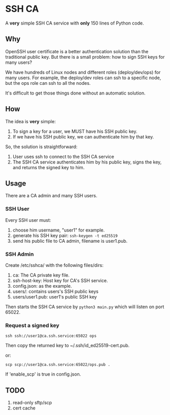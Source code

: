 # SSH CA
A **very** simple SSH CA service with **only** 150 lines of Python code.

## Why
OpenSSH user certificate is a better authentication solution than the traditional public key.
But there is a small problem: how to sign SSH keys for many users?

We have hundreds of Linux nodes and different roles (deploy/dev/ops) for many users. For example, the deploy/dev roles can ssh to a specific node, but the ops role can ssh to all the nodes.

It's difficult to get those things done without an automatic solution.

## How
The idea is **very** simple:
1. To sign a key for a user, we MUST have his SSH public key.
2. If we have his SSH public key, we can authenticate him by that key.

So, the solution is straightforward:
1. User uses ssh to connect to the SSH CA service 
2. The SSH CA service authenticates him by his public key, signs the key, and returns the signed key to him.

## Usage
There are a CA admin and many SSH users.

### SSH User
Every SSH user must:
1. choose him username, "user1" for example.
2. generate his SSH key pair: `ssh-keygen -t ed25519`
3. send his public file to CA admin, filename is user1.pub.

### SSH Admin
Create /etc/sshca/ with the following files/dirs:
1. ca: The CA private key file.
2. ssh-host-key: Host key for CA's SSH service.
3. config.json: as the example.
4. users/: contains users's SSH public keys
5. users/user1.pub: user1's public SSH key

Then starts the SSH CA service by  `python3 main.py` which will listen on port 65022.

### Request a signed key
`ssh ssh://user1@ca.ssh.service:65022 ops`

Then copy the returned key to ~/.ssh/id_ed25519-cert.pub. 

or:

`scp scp://user1@ca.ssh.service:65022/ops.pub .`

If 'enable_scp' is true in config.json.

## TODO
1. read-only sftp/scp
2. cert cache

